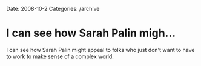 Date: 2008-10-2
Categories: /archive

# I can see how Sarah Palin migh...

I can see how Sarah Palin might appeal to folks who just don't want to have to work to make sense of a complex world.
